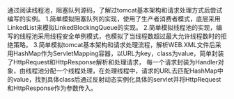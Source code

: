 通过阅读线程池，阻塞队列源码，了解过tomcat基本架构和请求处理方式后尝试编写的实例。
  1.简单模拟阻塞队列的实现，使用了生产者消费者模式，底层采用LinkedList来模拟LinkedBlockingQueue的实现。
  2.简单模拟线程池的实现，编写的线程池采用线程安全单例模式，也模拟了当线程数超过最大允许线程数时的拒绝策略。
  3.简单模拟tomcat基本架构和请求处理流程，解析WEB.XML文件后采用HashMap作为ServletMapping容器，以URL为key，class为value，简单封装了HttpRequest和HttpResponse解析和处理请求，
    每一个请求封装为Handler对象，由线程池分配一个线程处理，在处理线程中，请求的URL去匹配HashMap中的value，找到具体class后通过反射动态实例化具体的servlet并将HttpRequest和HttpResponse作为参数传入。
